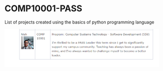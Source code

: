 # COMP10001-PASS
List of projects created using the basics of python programming language

![Website Screenshot](./pass.png)
